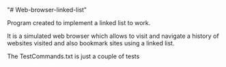 "# Web-browser-linked-list" 

Program created to implement a linked list to work. 


It is a simulated web browser which allows to visit and navigate a history of websites visited and also bookmark sites using a linked list.

The TestCommands.txt is just a couple of tests
